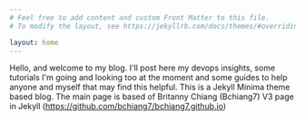 ```yaml
---
# Feel free to add content and custom Front Matter to this file.
# To modify the layout, see https://jekyllrb.com/docs/themes/#overriding-theme-defaults

layout: home
---
```

Hello, and welcome to my blog.
I'll post here my devops insights, some tutorials I'm going and looking too at the moment and some guides to help anyone and myself that may find this helpful.
This is a Jekyll Minima theme based blog.
The main page is based of Britanny Chiang (Bchiang7) V3 page in Jekyll (https://github.com/bchiang7/bchiang7.github.io)